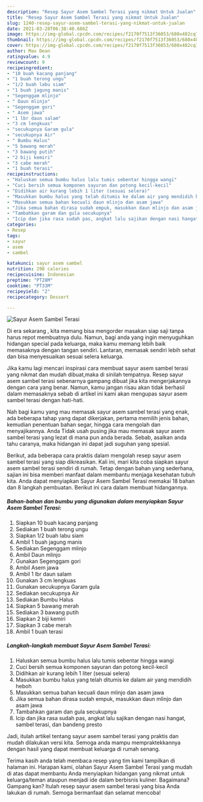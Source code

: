 ```yaml
---
description: "Resep Sayur Asem Sambel Terasi yang nikmat Untuk Jualan"
title: "Resep Sayur Asem Sambel Terasi yang nikmat Untuk Jualan"
slug: 1240-resep-sayur-asem-sambel-terasi-yang-nikmat-untuk-jualan
date: 2021-03-28T06:38:40.686Z
image: https://img-global.cpcdn.com/recipes/f2170f7513f36053/680x482cq70/sayur-asem-sambel-terasi-foto-resep-utama.jpg
thumbnail: https://img-global.cpcdn.com/recipes/f2170f7513f36053/680x482cq70/sayur-asem-sambel-terasi-foto-resep-utama.jpg
cover: https://img-global.cpcdn.com/recipes/f2170f7513f36053/680x482cq70/sayur-asem-sambel-terasi-foto-resep-utama.jpg
author: Max Dean
ratingvalue: 4.9
reviewcount: 9
recipeingredient:
- "10 buah kacang panjang"
- "1 buah terong ungu"
- "1/2 buah labu siam"
- "1 buah jagung manis"
- "Segenggam mlinjo"
- " Daun mlinjo"
- "Segenggam gori"
- " Asem jawa"
- "1 lbr daun salam"
- "3 cm lengkuas"
- "secukupnya Garam gula"
- "secukupnya Air"
- " Bumbu Halus"
- "5 bawang merah"
- "3 bawang putih"
- "2 biji kemiri"
- "3 cabe merah"
- "1 buah terasi"
recipeinstructions:
- "Haluskan semua bumbu halus lalu tumis sebentar hingga wangi"
- "Cuci bersih semua komponen sayuran dan potong kecil-kecil"
- "Didihkan air kurang lebih 1 liter (sesuai selera)"
- "Masukkan bumbu halus yang telah ditumis ke dalam air yang mendidih heboh"
- "Masukkan semua bahan kecuali daun mlinjo dan asam jawa"
- "Jika semua bahan dirasa sudah empuk, masukkan daun mlinjo dan asam jawa"
- "Tambahkan garam dan gula secukupnya"
- "Icip dan jika rasa sudah pas, angkat lalu sajikan dengan nasi hangat, sambel terasi, dan bandeng presto"
categories:
- Resep
tags:
- sayur
- asem
- sambel

katakunci: sayur asem sambel 
nutrition: 298 calories
recipecuisine: Indonesian
preptime: "PT28M"
cooktime: "PT33M"
recipeyield: "2"
recipecategory: Dessert

---
```



![Sayur Asem Sambel Terasi](https://img-global.cpcdn.com/recipes/f2170f7513f36053/680x482cq70/sayur-asem-sambel-terasi-foto-resep-utama.jpg)

Di era  sekarang , kita memang bisa mengorder masakan siap saji tanpa harus repot membuatnya dulu. Namun, bagi anda yang ingin menyuguhkan hidangan special pada keluarga, maka kamu memang lebih baik memasaknya dengan tangan sendiri. Lantaran, memasak sendiri lebih sehat dan bisa menyesuaikan sesuai selera keluarga.

Jika kamu lagi mencari inspirasi cara membuat sayur asem sambel terasi yang nikmat dan mudah dibuat,maka di sinilah tempatnya. Resep sayur asem sambel terasi  sebenarnya gampang dibuat jika kita mengerjakannya dengan cara yang benar. Namun, kamu jangan risau akan tidak berhasil dalam memasaknya 
sebab di artikel ini kami akan mengupas sayur asem sambel terasi dengan hati-hati.  



Nah bagi kamu yang mau memasak sayur asem sambel terasi yang enak, ada beberapa tahap yang dapat dikerjakan, pertama memilih jenis bahan, kemudian penentuan bahan segar, hingga cara mengolah dan menyajikannya. Anda Tidak usah pusing jika mau memasak sayur asem sambel terasi yang lezat di mana pun anda berada. Sebab, asalkan anda  tahu caranya, maka hidangan ini dapat jadi suguhan yang spesial.

Berikut, ada beberapa cara praktis  dalam mengolah resep sayur asem sambel terasi yang siap dikreasikan. Kali ini, mari kita coba siapkan sayur asem sambel terasi sendiri di rumah. Tetap dengan bahan yang sederhana, sajian ini bisa memberi manfaat dalam membantu menjaga kesehatan tubuh kita. Anda dapat menyiapkan Sayur Asem Sambel Terasi memakai 18 bahan dan 8 langkah pembuatan. Berikut ini cara dalam membuat hidangannya.

<!--inarticleads1-->

##### Bahan-bahan dan bumbu yang digunakan dalam menyiapkan Sayur Asem Sambel Terasi:

1. Siapkan 10 buah kacang panjang
1. Sediakan 1 buah terong ungu
1. Siapkan 1/2 buah labu siam
1. Ambil 1 buah jagung manis
1. Sediakan Segenggam mlinjo
1. Ambil  Daun mlinjo
1. Gunakan Segenggam gori
1. Ambil  Asem jawa
1. Ambil 1 lbr daun salam
1. Gunakan 3 cm lengkuas
1. Gunakan secukupnya Garam gula
1. Sediakan secukupnya Air
1. Sediakan  Bumbu Halus
1. Siapkan 5 bawang merah
1. Sediakan 3 bawang putih
1. Siapkan 2 biji kemiri
1. Siapkan 3 cabe merah
1. Ambil 1 buah terasi




<!--inarticleads2-->

##### Langkah-langkah membuat Sayur Asem Sambel Terasi:

1. Haluskan semua bumbu halus lalu tumis sebentar hingga wangi
1. Cuci bersih semua komponen sayuran dan potong kecil-kecil
1. Didihkan air kurang lebih 1 liter (sesuai selera)
1. Masukkan bumbu halus yang telah ditumis ke dalam air yang mendidih heboh
1. Masukkan semua bahan kecuali daun mlinjo dan asam jawa
1. Jika semua bahan dirasa sudah empuk, masukkan daun mlinjo dan asam jawa
1. Tambahkan garam dan gula secukupnya
1. Icip dan jika rasa sudah pas, angkat lalu sajikan dengan nasi hangat, sambel terasi, dan bandeng presto




Jadi, itulah artikel tentang  sayur asem sambel terasi  yang praktis dan mudah dilakukan versi kita. Semoga anda mampu mempraktekkannya dengan hasil yang dapat membuat keluarga di rumah senang. 

Terima kasih anda telah membaca resep yang tim kami tampilkan di halaman ini. Harapan kami, olahan  Sayur Asem Sambel Terasi yang mudah di atas dapat membantu Anda menyiapkan hidangan yang nikmat untuk keluarga/teman ataupun menjadi ide dalam berbisnis kuliner. Bagaimana? Gampang kan? Itulah resep sayur asem sambel terasi yang bisa Anda lakukan di rumah. Semoga bermanfaat dan selamat mencoba!

